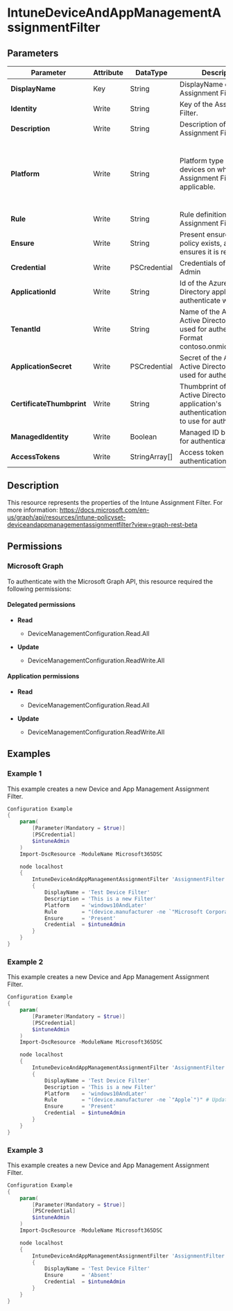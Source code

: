 ﻿# IntuneDeviceAndAppManagementAssignmentFilter

## Parameters

| Parameter | Attribute | DataType | Description | Allowed Values |
| --- | --- | --- | --- | --- |
| **DisplayName** | Key | String | DisplayName of the Assignment Filter. | |
| **Identity** | Write | String | Key of the Assignment Filter. | |
| **Description** | Write | String | Description of the Assignment Filter. | |
| **Platform** | Write | String | Platform type of the devices on which the Assignment Filter will be applicable. | `android`, `androidForWork`, `iOS`, `macOS`, `windowsPhone81`, `windows81AndLater`, `windows10AndLater`, `androidWorkProfile`, `unknown`, `androidAOSP`, `androidMobileApplicationManagement`, `iOSMobileApplicationManagement`, `unknownFutureValue` |
| **Rule** | Write | String | Rule definition of the Assignment Filter. | |
| **Ensure** | Write | String | Present ensures the policy exists, absent ensures it is removed | `Present`, `Absent` |
| **Credential** | Write | PSCredential | Credentials of the Intune Admin | |
| **ApplicationId** | Write | String | Id of the Azure Active Directory application to authenticate with. | |
| **TenantId** | Write | String | Name of the Azure Active Directory tenant used for authentication. Format contoso.onmicrosoft.com | |
| **ApplicationSecret** | Write | PSCredential | Secret of the Azure Active Directory tenant used for authentication. | |
| **CertificateThumbprint** | Write | String | Thumbprint of the Azure Active Directory application's authentication certificate to use for authentication. | |
| **ManagedIdentity** | Write | Boolean | Managed ID being used for authentication. | |
| **AccessTokens** | Write | StringArray[] | Access token used for authentication. | |


## Description

This resource represents the properties of the Intune Assignment Filter.
For more information: https://docs.microsoft.com/en-us/graph/api/resources/intune-policyset-deviceandappmanagementassignmentfilter?view=graph-rest-beta


## Permissions

### Microsoft Graph

To authenticate with the Microsoft Graph API, this resource required the following permissions:

#### Delegated permissions

- **Read**

    - DeviceManagementConfiguration.Read.All

- **Update**

    - DeviceManagementConfiguration.ReadWrite.All

#### Application permissions

- **Read**

    - DeviceManagementConfiguration.Read.All

- **Update**

    - DeviceManagementConfiguration.ReadWrite.All

## Examples

### Example 1

This example creates a new Device and App Management Assignment Filter.

```powershell
Configuration Example
{
    param(
        [Parameter(Mandatory = $true)]
        [PSCredential]
        $intuneAdmin
    )
    Import-DscResource -ModuleName Microsoft365DSC

    node localhost
    {
        IntuneDeviceAndAppManagementAssignmentFilter 'AssignmentFilter'
        {
            DisplayName = 'Test Device Filter'
            Description = 'This is a new Filter'
            Platform    = 'windows10AndLater'
            Rule        = "(device.manufacturer -ne `"Microsoft Corporation`")"
            Ensure      = 'Present'
            Credential  = $intuneAdmin
        }
    }
}
```

### Example 2

This example creates a new Device and App Management Assignment Filter.

```powershell
Configuration Example
{
    param(
        [Parameter(Mandatory = $true)]
        [PSCredential]
        $intuneAdmin
    )
    Import-DscResource -ModuleName Microsoft365DSC

    node localhost
    {
        IntuneDeviceAndAppManagementAssignmentFilter 'AssignmentFilter'
        {
            DisplayName = 'Test Device Filter'
            Description = 'This is a new Filter'
            Platform    = 'windows10AndLater'
            Rule        = "(device.manufacturer -ne `"Apple`")" # Updated Property
            Ensure      = 'Present'
            Credential  = $intuneAdmin
        }
    }
}
```

### Example 3

This example creates a new Device and App Management Assignment Filter.

```powershell
Configuration Example
{
    param(
        [Parameter(Mandatory = $true)]
        [PSCredential]
        $intuneAdmin
    )
    Import-DscResource -ModuleName Microsoft365DSC

    node localhost
    {
        IntuneDeviceAndAppManagementAssignmentFilter 'AssignmentFilter'
        {
            DisplayName = 'Test Device Filter'
            Ensure      = 'Absent'
            Credential  = $intuneAdmin
        }
    }
}
```

